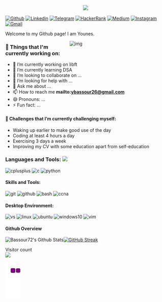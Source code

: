 
<p align="center"><img src="https://i.imgur.com/A6bWGFl.gif"/></p>

<!-- Your badges -->
[![Github](https://img.shields.io/badge/-Bassour72-000?style=flat&logo=Github&logoColor=white)](https://github.com/Bassour72/Bassour72)
[![Linkedin](https://img.shields.io/badge/-YounesBassour-blue?style=flat&logo=Linkedin&logoColor=white)](https://www.linkedin.com/in/younes-bassour-00a94924a/)
[![Telegram](https://img.shields.io/badge/-@youbass12-blue?style=flat&logo=Telegram&logoColor=white)](https://t.me/youbass12) 
[![HackerRank](https://img.shields.io/badge/-ybassour-islamicgreen?style=flat&logo=HackerRank&logoColor=black)](https://www.hackerrank.com/ybassour26)
[![Medium](https://img.shields.io/badge/-@ybassour26-black?style=flat&logo=Medium&logoColor=white)](https://medium.com/@ybassour26)
[![Instagram](https://img.shields.io/badge/-ybassour26-c13584?style=flat&labelColor=c13584&logo=instagram&logoColor=white)](https://www.instagram.com/ybassour26)
[![Gmail](https://img.shields.io/badge/-ybassour26-c14438?style=flat&logo=Gmail&logoColor=white)](mailto:ybassour26@gmail.com)

Welcome to my Github page! I am Younes.

<img align="right" alt="img" src="https://github.com/user-attachments/assets/083ce073-6483-48e3-9f8a-de2a19ce8c61" width="60%" height="auto"/>

### 🌱  Things that I'm currently working on: 
- 🔭 I’m currently working on libft
- 🌱 I’m currently learning DSA
- 👯 I’m looking to collaborate on ...
- 🤔 I’m looking for help with ...
- 💬 Ask me about ...
- 📫 How to reach me **mailto:ybassour26@gmail.com**
- 😄 Pronouns: ...
- ⚡ Fun fact: ...
#### :muscle:  Challenges that I’m currently challenging myself:
- Waking up earlier to make good use of the day
- Coding at least 4 hours a day
- Exercising 3 days a week
- Improving my CV with some education apart from self-education

### Languages and Tools: <img src="https://media.giphy.com/media/WUlplcMpOCEmTGBtBW/giphy.gif" width="30"> 
<p align="left">
<img style="margin: auto;" src="https://github.com/user-attachments/assets/22cd6457-fae6-4966-b32b-708159db8ad9" alt=cplusplus width="60" height="60"/>
 <img style="margin: auto;" src="https://github.com/user-attachments/assets/d8e196f1-8482-43c4-99a1-5a9824b86da0" alt=c width="60" height="60"/>
 <img style="margin: auto;" src="https://github.com/user-attachments/assets/f3a6d1b3-dcd8-4e24-a586-23329be5a2fe" alt=python width="60" height="60"/>
</p>

<h4>Skills and Tools: </h4>
<p align="left">
  <img style="margin: auto;" src="https://github.com/user-attachments/assets/ccb29477-f591-4da2-af0c-20d80541a94d" alt=git width="60" height="60"/>
  <img style="margin: auto;" src="https://github.com/user-attachments/assets/b3ac6854-d996-43cd-b61d-70780a6703dc" alt=github width="60" height="60"/>
  <img style="margin: auto;" src="https://github.com/user-attachments/assets/ad6dbff0-0e03-40c4-9d49-cb32ab533e6e" alt=bash width="60" height="60"/>
  <img style="margin: auto;" src="https://github.com/user-attachments/assets/24f9ccae-f6c4-4f6e-97e4-1e68a90ab4bc" alt=ccna width="60" height="60"/>
</p>

<h4>Desktop Environment: </h4>
<p align="left">
  <img style="margin: auto;" src="https://github.com/user-attachments/assets/898f0ac7-7a13-4a69-a1fe-4c6ad424cdb9" alt=vs width="60" height="60"/>
  <img style="margin: auto;" src="https://github.com/user-attachments/assets/05eee438-7e00-4875-8e8e-619c7ca65150" alt=linux width="60" height="60"/>
  <img style="margin: auto;" src="https://github.com/user-attachments/assets/1a4951e9-777d-4763-b189-7ece6e4d6723" alt=ubuntu width="60" height="60"/>
  <img style="margin: auto;" src="https://github.com/user-attachments/assets/4b5cb4b2-b5f8-4808-bd93-8cf050f631d4" alt=windows10 width="60" height="60"/>
  <img style="margin: auto;" src="https://github.com/user-attachments/assets/5e116c80-cf30-4f68-81a9-6aab47ecb6b1" alt=vim width="60" height="60"/></p>
 
   <h4>Github Overview</h4>
  <img align="left" alt="Bassour72's Github Stats" src="https://github-readme-stats.vercel.app/api?username=Bassour72&show_icons=true" /> 
<p align="left">
  <a href="https://git.io/streak-stats"><img src="https://github-readme-streak-stats.herokuapp.com?user=Bassour72&theme=blue-green&hide_border=true&border_radius=8" alt="GitHub Streak" /> </a>
</p>

<p align="left"> 
  <div align="left">Visitor count</div>
  <div align="left">
    <img src="https://profile-counter.glitch.me/Bassour72/count.svg"/>
  </div> 
</p>

![snake gif](https://github.com/Bassour72/Bassour72/blob/output/github-contribution-grid-snake.gif)
<!--
NOTE: Top languages does not indicate my skill level or something like that, it's a github metric of which languages i have the most code on github.
 -->
<!--
**Bassour72/Bassour72** is a ✨ _special_ ✨ repository because its `README.md` (this file) appears on your GitHub profile.

Here are some ideas to get you started:


-->
